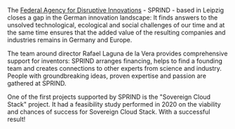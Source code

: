 The [Federal Agency for Disruptive Innovations](https://www.sprind.org/en) - SPRIND - based in Leipzig closes a gap in the German innovation landscape: It finds answers to the unsolved technological, ecological and social challenges of our time and at the same time ensures that the added value of the resulting companies and industries remains in Germany and Europe.

The team around director Rafael Laguna de la Vera provides comprehensive support for inventors: SPRIND arranges financing, helps to find a founding team and creates connections to other experts from science and industry. People with groundbreaking ideas, proven expertise and passion are gathered at SPRIND.

One of the first projects supported by SPRIND is the "Sovereign Cloud Stack" project. It had a feasibility study performed in 2020 on the viability and chances of success for Sovereign Cloud Stack. With a successful result!